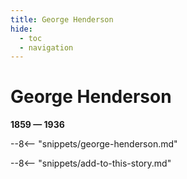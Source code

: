 ```yaml
---
title: George Henderson
hide:
  - toc
  - navigation 
---
```


# George Henderson

**1859 — 1936**

--8<-- "snippets/george-henderson.md"

<!--

--8<-- "snippets/headstone/george-henderson-headstone.md"

### Learn more 

### Sources

### Acknowledgement

-->

--8<-- "snippets/add-to-this-story.md"